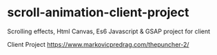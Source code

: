 # scroll-animation-client-project
Scrolling effects, Html Canvas, Es6 Javascript &amp; GSAP project for client

Client Project https://www.markovicpredrag.com/thepuncher-2/
